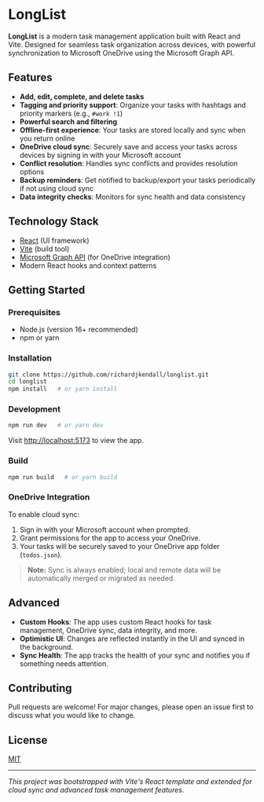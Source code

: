 # LongList

**LongList** is a modern task management application built with React and Vite. Designed for seamless task organization across devices, with powerful synchronization to Microsoft OneDrive using the Microsoft Graph API.

## Features

- **Add, edit, complete, and delete tasks**
- **Tagging and priority support**: Organize your tasks with hashtags and priority markers (e.g., `#work !1`)
- **Powerful search and filtering**
- **Offline-first experience**: Your tasks are stored locally and sync when you return online
- **OneDrive cloud sync**: Securely save and access your tasks across devices by signing in with your Microsoft account
- **Conflict resolution**: Handles sync conflicts and provides resolution options
- **Backup reminders**: Get notified to backup/export your tasks periodically if not using cloud sync
- **Data integrity checks**: Monitors for sync health and data consistency

## Technology Stack

- [React](https://react.dev/) (UI framework)
- [Vite](https://vitejs.dev/) (build tool)
- [Microsoft Graph API](https://docs.microsoft.com/en-us/graph/overview) (for OneDrive integration)
- Modern React hooks and context patterns

## Getting Started

### Prerequisites

- Node.js (version 16+ recommended)
- npm or yarn

### Installation

```bash
git clone https://github.com/richardjkendall/longlist.git
cd longlist
npm install   # or yarn install
```

### Development

```bash
npm run dev   # or yarn dev
```

Visit [http://localhost:5173](http://localhost:5173) to view the app.

### Build

```bash
npm run build   # or yarn build
```

### OneDrive Integration

To enable cloud sync:

1. Sign in with your Microsoft account when prompted.
2. Grant permissions for the app to access your OneDrive.
3. Your tasks will be securely saved to your OneDrive app folder (`todos.json`).

> **Note:** Sync is always enabled; local and remote data will be automatically merged or migrated as needed.

## Advanced

- **Custom Hooks**: The app uses custom React hooks for task management, OneDrive sync, data integrity, and more.
- **Optimistic UI**: Changes are reflected instantly in the UI and synced in the background.
- **Sync Health**: The app tracks the health of your sync and notifies you if something needs attention.

## Contributing

Pull requests are welcome! For major changes, please open an issue first to discuss what you would like to change.

## License

[MIT](LICENSE)

---

*This project was bootstrapped with Vite's React template and extended for cloud sync and advanced task management features.*